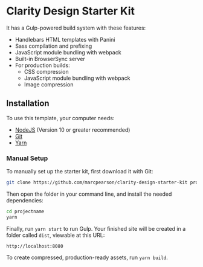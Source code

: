 # Clarity Design Starter Kit

It has a Gulp-powered build system with these features:

- Handlebars HTML templates with Panini
- Sass compilation and prefixing
- JavaScript module bundling with webpack
- Built-in BrowserSync server
- For production builds:
  - CSS compression
  - JavaScript module bundling with webpack
  - Image compression

## Installation

To use this template, your computer needs:

- [NodeJS](https://nodejs.org/en/) (Version 10 or greater recommended)
- [Git](https://git-scm.com/)
- [Yarn](https://yarnpkg.com/)

### Manual Setup

To manually set up the starter kit, first download it with Git:

```bash
git clone https://github.com/marcpearson/clarity-design-starter-kit projectname
```

Then open the folder in your command line, and install the needed dependencies:

```bash
cd projectname
yarn
```

Finally, run `yarn start` to run Gulp. Your finished site will be created in a folder called `dist`, viewable at this URL:

```
http://localhost:8080
```

To create compressed, production-ready assets, run `yarn build`.
